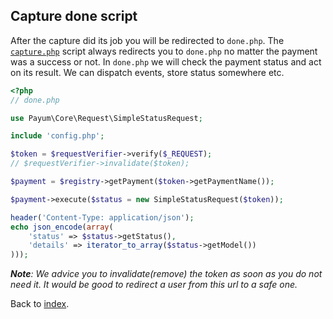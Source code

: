 ## Capture done script

After the capture did its job you will be redirected to `done.php`.
The [`capture.php`](capture-script.md) script always redirects you to `done.php` no matter the payment was a success or not.
In `done.php` we will check the payment status and act on its result. We can dispatch events, store status somewhere etc.

```php
<?php
// done.php

use Payum\Core\Request\SimpleStatusRequest;

include 'config.php';

$token = $requestVerifier->verify($_REQUEST);
// $requestVerifier->invalidate($token);

$payment = $registry->getPayment($token->getPaymentName());

$payment->execute($status = new SimpleStatusRequest($token));

header('Content-Type: application/json');
echo json_encode(array(
    'status' => $status->getStatus(),
    'details' => iterator_to_array($status->getModel())
)));
```

_**Note**: We advice you to invalidate(remove) the token as soon as you do not need it. It would be good to redirect a user from this url to a safe one._

Back to [index](index.md).